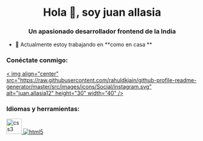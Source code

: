 <h1 align="center">Hola 👋, soy juan allasia</h1>
<h3 align="center">Un apasionado desarrollador frontend de la India</h3>

- 🔭 Actualmente estoy trabajando en **como en casa **

<h3 align="left">Conéctate conmigo:</h3>
<p align="left">
<a href="https://instagram.com/juan.allasia12" target="blank">< img align="center" src="https://raw.githubusercontent.com/rahuldkjain/github-profile-readme-generator/master/src/images/icons/Social/instagram.svg" alt="juan.allasia12" height="30" width="40" /></a>
</p>

<h3 align="left">Idiomas y herramientas:</h3>
<p align="left"> <a href="https://www.w3schools.com/css/" target="_blank" rel="noreferrer"> <img src="https://raw.githubusercontent. com/devicons/devicon/master/icons/css3/css3-original-wordmark.svg" alt="css3" width="40" height="40"/> </a> <a href="https:// www.w3.org/html/" target="_blank" rel="noreferrer"> <img src="https://raw.githubusercontent.com/devicons/devicon/master/icons/html5/html5-original-wordmark .svg" alt="html5" ancho="40" alto="40"/> </a> </p>

